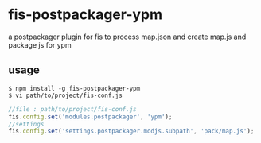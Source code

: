 # fis-postpackager-ypm

a postpackager plugin for fis to process map.json and create map.js and package js for ypm

## usage

    $ npm install -g fis-postpackager-ypm
    $ vi path/to/project/fis-conf.js

```javascript
//file : path/to/project/fis-conf.js
fis.config.set('modules.postpackager', 'ypm');
//settings
fis.config.set('settings.postpackager.modjs.subpath', 'pack/map.js');
```